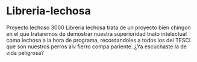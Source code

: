 # Libreria-lechosa
Proyecto lechoso 3000
Libreria lechosa trata de un proyecto bien chingon en el que trataremos de demostrar nuestra superioridad 
tnato intelectual como lechosa a la hora de programa, recordandoles a todos los del TESCI que son nuestros 
perros alv fierro compa pariente.
¿Ya escuchaste la de vida peligrosa?
